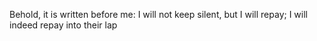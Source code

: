 Behold, it is written before me: I will not keep silent, but I will repay; I will indeed repay into their lap
